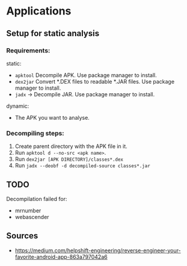 # Applications

## Setup for static analysis

### Requirements:

static:

- `apktool` Decompile APK. Use package manager to install.
- `dex2jar` Convert *.DEX files to readable *.JAR files. Use package manager to install.
- `jadx` -> Decompile JAR. Use package manager to install.

dynamic:

- The APK you want to analyse.

### Decompiling steps:

1. Create parent directory with the APK file in it.
2. Run `apktool d --no-src <apk name>`.
3. Run `dex2jar [APK DIRECTORY]/classes*.dex`
4. Run `jadx --deobf -d decompiled-source classes*.jar`

## TODO

Decompilation failed for:

- mrnumber
- webascender

## Sources

- https://medium.com/helpshift-engineering/reverse-engineer-your-favorite-android-app-863a797042a6